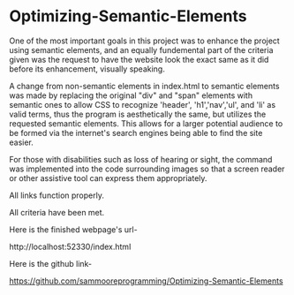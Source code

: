 # Optimizing-Semantic-Elements
One of the most important goals in this project was to enhance the project using semantic elements, and an equally fundemental part of the criteria given was the request to have the website look the exact same as it did before its enhancement, visually speaking.

A change from non-semantic elements in index.html to semantic elements was made by replacing the original "div" and "span" elements with semantic ones to allow CSS to recognize 'header', 'h1','nav','ul', and 'li' as valid terms, thus the program is aesthetically the same, but utilizes the requested semantic elements. This allows for a larger potential audience to be formed via the internet's search engines being able to find the site easier.

 For those with disabilities such as loss of hearing or sight, the <alt> command was implemented into the code surrounding images so that a screen reader or other assistive tool can express them appropriately.

All links function properly.

All criteria have been met.

Here is the finished webpage's url-


http://localhost:52330/index.html


Here is the github link-

https://github.com/sammooreprogramming/Optimizing-Semantic-Elements
